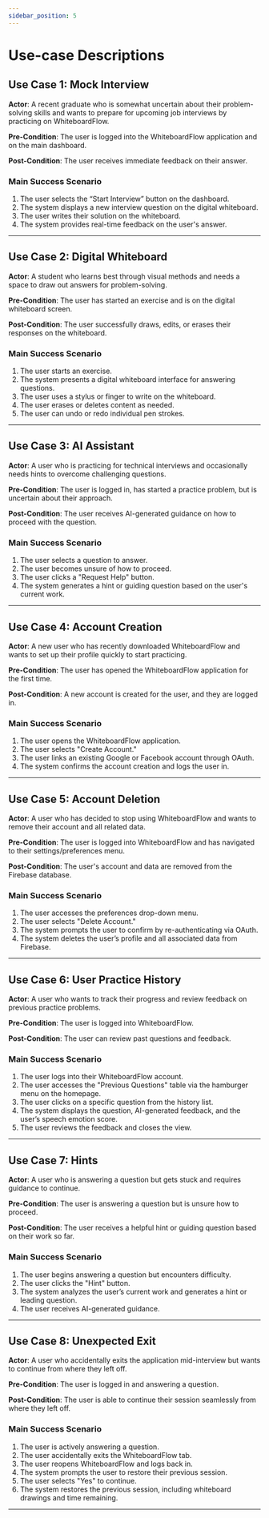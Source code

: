 ```yaml
---
sidebar_position: 5
---
```


# Use-case Descriptions

## Use Case 1: Mock Interview

**Actor**: A recent graduate who is somewhat uncertain about their problem-solving skills and wants to prepare for upcoming job interviews by practicing on WhiteboardFlow.

**Pre-Condition**: The user is logged into the WhiteboardFlow application and on the main dashboard.

**Post-Condition**: The user receives immediate feedback on their answer.

### Main Success Scenario
1. The user selects the “Start Interview” button on the dashboard.
2. The system displays a new interview question on the digital whiteboard.
3. The user writes their solution on the whiteboard.
4. The system provides real-time feedback on the user's answer.

---

## Use Case 2: Digital Whiteboard

**Actor**: A student who learns best through visual methods and needs a space to draw out answers for problem-solving.

**Pre-Condition**: The user has started an exercise and is on the digital whiteboard screen.

**Post-Condition**: The user successfully draws, edits, or erases their responses on the whiteboard.

### Main Success Scenario
1. The user starts an exercise.
2. The system presents a digital whiteboard interface for answering questions.
3. The user uses a stylus or finger to write on the whiteboard.
4. The user erases or deletes content as needed.
5. The user can undo or redo individual pen strokes.

---

## Use Case 3: AI Assistant

**Actor**: A user who is practicing for technical interviews and occasionally needs hints to overcome challenging questions.

**Pre-Condition**: The user is logged in, has started a practice problem, but is uncertain about their approach.

**Post-Condition**: The user receives AI-generated guidance on how to proceed with the question.

### Main Success Scenario
1. The user selects a question to answer.
2. The user becomes unsure of how to proceed.
3. The user clicks a "Request Help" button.
4. The system generates a hint or guiding question based on the user's current work.

---

## Use Case 4: Account Creation

**Actor**: A new user who has recently downloaded WhiteboardFlow and wants to set up their profile quickly to start practicing.

**Pre-Condition**: The user has opened the WhiteboardFlow application for the first time.

**Post-Condition**: A new account is created for the user, and they are logged in.

### Main Success Scenario
1. The user opens the WhiteboardFlow application.
2. The user selects "Create Account."
3. The user links an existing Google or Facebook account through OAuth.
4. The system confirms the account creation and logs the user in.

---
## Use Case 5: Account Deletion

**Actor**: A user who has decided to stop using WhiteboardFlow and wants to remove their account and all related data.

**Pre-Condition**: The user is logged into WhiteboardFlow and has navigated to their settings/preferences menu.

**Post-Condition**: The user's account and data are removed from the Firebase database.

### Main Success Scenario
1. The user accesses the preferences drop-down menu.
2. The user selects "Delete Account."
3. The system prompts the user to confirm by re-authenticating via OAuth.
4. The system deletes the user’s profile and all associated data from Firebase.

---

## Use Case 6: User Practice History

**Actor**: A user who wants to track their progress and review feedback on previous practice problems.

**Pre-Condition**: The user is logged into WhiteboardFlow.

**Post-Condition**: The user can review past questions and feedback.

### Main Success Scenario
1. The user logs into their WhiteboardFlow account.
2. The user accesses the "Previous Questions" table via the hamburger menu on the homepage.
3. The user clicks on a specific question from the history list.
4. The system displays the question, AI-generated feedback, and the user’s speech emotion score.
5. The user reviews the feedback and closes the view.

---

## Use Case 7: Hints

**Actor**: A user who is answering a question but gets stuck and requires guidance to continue.

**Pre-Condition**: The user is answering a question but is unsure how to proceed.

**Post-Condition**: The user receives a helpful hint or guiding question based on their work so far.

### Main Success Scenario
1. The user begins answering a question but encounters difficulty.
2. The user clicks the "Hint" button.
3. The system analyzes the user’s current work and generates a hint or leading question.
4. The user receives AI-generated guidance.

---

## Use Case 8: Unexpected Exit

**Actor**: A user who accidentally exits the application mid-interview but wants to continue from where they left off.

**Pre-Condition**: The user is logged in and answering a question.

**Post-Condition**: The user is able to continue their session seamlessly from where they left off.

### Main Success Scenario
1. The user is actively answering a question.
2. The user accidentally exits the WhiteboardFlow tab.
3. The user reopens WhiteboardFlow and logs back in.
4. The system prompts the user to restore their previous session.
5. The user selects "Yes" to continue.
6. The system restores the previous session, including whiteboard drawings and time remaining.

---
